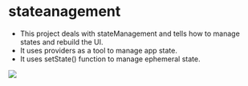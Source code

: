 # stateanagement

- This project deals with stateManagement and tells how to manage states and rebuild the UI.
- It uses providers as a tool to manage app state.
- It uses setState() function to manage ephemeral state.
<img src="https://flutter.dev/assets/development/data-and-backend/state-mgmt/ephemeral-vs-app-state-3137024aa509b4df5d20ed7ed30fb8a0f7cff54ebc8ab0d6e39794bced87e27c.png" />


